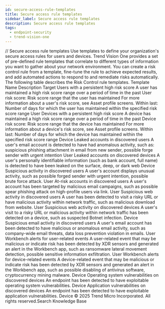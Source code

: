 ```yaml
---
id: secure-access-rule-templates
title: Secure access rule templates
sidebar_label: Secure access rule templates
description: Secure access rule templates
tags:
  - endpoint-security
  - trend-vision-one
---
```


/*<![CDATA[*/ $('#title').html($('meta[name=map-description]').attr('content')); /*]]>*/ Secure access rule templates Use templates to define your organization's secure access rules for users and devices. Trend Vision One provides a set of pre-defined rule templates that correlate to different types of information you want to gather about your network environment. You can create a risk control rule from a template, fine-tune the rule to achieve expected results, and add automated actions to respond to and remediate risks automatically. The following table describes the Risk Control rule templates. Template Name Description Target Users with a persistent high risk score A user has maintained a high risk score range over a period of time in the past User risk score: Risk score range that the user has maintained For more information about a user's risk score, see Asset profile screens. Within last: Number of days for which the user has maintained within the specified risk score range User Devices with a persistent high risk score A device has maintained a high risk score range over a period of time in the past Device risk score: Risk score range that the device has maintained For more information about a device's risk score, see Asset profile screens. Within last: Number of days for which the device has maintained within the specified risk score range Device Leaked accounts in discovered users A user's email account is detected to have had anomalous activity, such as: suspicious phishing attachment in email from new sender, possible forge sender with urgent intention User Leaked accounts on discovered devices A user's personally identifiable information (such as bank account, full name) is detected to have been leaked on the surface, deep, or dark web Device Suspicious activity in discovered users A user's account displays unusual activity, such as possible forged sender with urgent intention, possible brute force attack. User At-risk accounts in discovered users A user's account has been targeted by malicious email campaigns, such as possible spear phishing attack on high-profile users via link. User Suspicious web activity in discovered users A user has been detected to visit a risky URL or have malicious activity within network traffic, such as malicious download from website. User Suspicious web activity on discovered devices A user's visit to a risky URL or malicious activity within network traffic has been detected on a device, such as suspected Botnet infection. Device Suspicious email activity in discovered users A user's email account has been detected to have malicious or anomalous email activity, such as company-wide email threats, data loss prevention violation in emails. User Workbench alerts for user-related events A user-related event that may be malicious or indicate risk has been detected by XDR sensors and generated an alert in the Workbench app, such as ransomware lateral movement detection, possible sensitive information exfiltration. User Workbench alerts for device-related events A device-related event that may be malicious or indicate risk has been detected by XDR sensors and generated an alert in the Workbench app, such as possible disabling of antivirus software, cryptocurrency mining malware. Device Operating system vulnerabilities on discovered devices An endpoint has been detected to have exploitable operating system vulnerabilities. Device Application vulnerabilities on discovered devices An endpoint has been detected to have exploitable application vulnerabilities. Device © 2025 Trend Micro Incorporated. All rights reserved.Search Knowledge Base